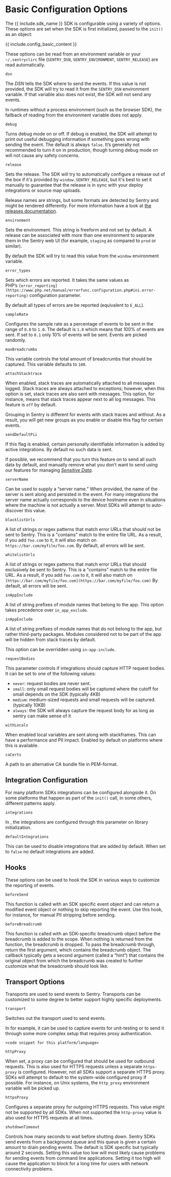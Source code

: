 <!--
Guideline: This page is comprehensive; select the Options specific to your SDK and delete the ones that do not apply; it is stored in the common folder, nested under _includes/common. To use, 

1. Add a folder with the name of the platform you are documenting to the _documentation/sdks structure (for example, _documentation/sdks/javascript) 
2. Create a new config-<sdk>-basics.md file in _documentation/sdks/<platform-name> 
3. Create the defined `include` statements and add them to the configuration-basics.md file

If you have questions, please ask Fiona or Daniel. 

**The objective for this page is that a developer can view easily the configuration options for the SDK; each page _must_ have a description that includes a summary of what the page provides to the developer. Simply linking the page is insufficient.**
-->
# Basic Configuration Options

The {{ include.sdk_name }} SDK is configurable using a variety of options. These options are set when the SDK is first initialized, passed to the `init()` as an object:

{{ include.config_basic_content }}

These options can be read from an environment variable or your `~/.sentryclirc` file (`SENTRY_DSN`, `SENTRY_ENVIRONMENT`, `SENTRY_RELEASE`) are read automatically.

`dsn`

The *DSN* tells the SDK where to send the events. If this value is not provided, the SDK will try to read it from the `SENTRY_DSN` environment variable. If that variable also does not exist, the SDK will not send any events.

In runtimes without a process environment (such as the browser SDK), the fallback of reading from the environment variable does not apply.

`debug`

Turns debug mode on or off. If debug is enabled, the SDK will attempt to print out useful debugging information if something goes wrong with sending the event. The default is always `false`. It’s generally not recommended to turn it on in production, though turning debug mode on will not cause any safety concerns.

`release`

Sets the release. The SDK will try to automatically configure a release out of the box if it's provided by `window.SENTRY_RELEASE`, but it's best to set it manually to guarantee that the release is in sync with your deploy integrations or source map uploads.

Release names are strings, but some formats are detected by Sentry and might be rendered differently. For more information have a look at [the releases documentation](https://docs.sentry.io/workflow/releases/).

`environment`

Sets the environment. This string is freeform and not set by default. A release can be associated with more than one environment to separate them in the Sentry web UI (for example, `staging` as compared to `prod` or similar).

By default the SDK will try to read this value from the `window` environment variable.

`error_types`

Sets which errors are reported. It takes the same values as PHP’s `[error_reporting](https://www.php.net/manual/errorfunc.configuration.php#ini.error-reporting)` configuration parameter.

By default all types of errors are be reported (equivalent to `E_ALL`).

`sampleRate`

Configures the sample rate as a percentage of events to be sent in the range of `0.0` to `1.0`. The default is `1.0` which means that 100% of events are sent. If set to `0.1` only 10% of events will be sent. Events are picked randomly.

`maxBreadcrumbs`

This variable controls the total amount of breadcrumbs that should be captured. This variable defaults to `100`.

`attachStacktrace`

When enabled, stack traces are automatically attached to all messages logged. Stack traces are always attached to exceptions; however, when this option is set, stack traces are also sent with messages. This option, for instance, means that stack traces appear next to all log messages. This feature is `off` by default.

Grouping in Sentry is different for events with stack traces and without. As a result, you will get new groups as you enable or disable this flag for certain events.

`sendDefaultPii`

If this flag is enabled, certain personally identifiable information is added by active integrations. By default no such data is sent.

If possible, we recommend that you turn this feature on to send all such data by default, and manually remove what you don’t want to send using our features for managing *[Sensitive Data](https://docs.sentry.io/data-management/sensitive-data/)*.

`serverName`

Can be used to supply a “server name.” When provided, the name of the server is sent along and persisted in the event. For many integrations the server name actually corresponds to the device hostname even in situations where the machine is not actually a server. Most SDKs will attempt to auto-discover this value.

`blacklistUrls`

A list of strings or regex patterns that match error URLs that should not be sent to Sentry. This is a "contains" match to the entire file URL. As a result, if you add `foo.com` to it, it will also match on `https://bar.com/myfile/foo.com`. By default, all errors will be sent.

`whitelistUrls`

A list of strings or regex patterns that match error URLs that should exclusively be sent to Sentry. This is a "contains" match to the entire file URL. As a result, if you add `foo.com` to it, it will also match on `[https://bar.com/myfile/foo.com](https://bar.com/myfile/foo.com)` By default, all errors will be sent.

`inAppInclude`

A list of string prefixes of module names that belong to the app. This option takes precedence over `in_app_exclude`.

`inAppExclude`

A list of string prefixes of module names that do not belong to the app, but rather third-party packages. Modules considered not to be part of the app will be hidden from stack traces by default.

This option can be overridden using `in-app-include`.

`requestBodies`

This parameter controls if integrations should capture HTTP request bodies. It can be set to one of the following values:

- `never`: request bodies are never sent.
- `small`: only small request bodies will be captured where the cutoff for small depends on the SDK (typically 4KB)
- `medium`: medium-sized requests and small requests will be captured. (typically 10KB)
- `always`: the SDK will always capture the request body for as long as sentry can make sense of it

`withLocals`

When enabled local variables are sent along with stackframes. This can have a performance and PII impact. Enabled by default on platforms where this is available.

`caCerts`

A path to an alternative CA bundle file in PEM-format.

## **Integration Configuration**

For many platform SDKs integrations can be configured alongside it. On some platforms that happen as part of the `init()` call, in some others, different patterns apply.

`integrations`

In <SDK name>, the integrations are configured through this parameter on library initialization. 

`defaultIntegrations`

This can be used to disable integrations that are added by default. When set to `false` no default integrations are added.

## **Hooks**

These options can be used to hook the SDK in various ways to customize the reporting of events.

`beforeSend`

This function is called with an SDK specific event object and can return a modified event object or nothing to skip reporting the event. Use this hook, for instance, for manual PII stripping before sending.

`beforeBreadcrumb`

This function is called with an SDK-specific breadcrumb object before the breadcrumb is added to the scope. When nothing is returned from the function, the breadcrumb is dropped. To pass the breadcrumb through, return the first argument, which contains the breadcrumb object. The callback typically gets a second argument (called a “hint”) that contains the original object from which the breadcrumb was created to further customize what the breadcrumb should look like.

## **Transport Options**

<!--Guideline: Adopt the appropriate transport option for the SDK; modify the descriptions below to be specific to the SDK you're documenting. -->

Transports are used to send events to Sentry. Transports can be customized to some degree to better support highly specific deployments.

`transport`

Switches out the transport used to send events. 

In <this SDK> for example, it can be used to capture events for unit-testing or to send it through some more complex setup that requires proxy authentication.

```
<code snippet for this platform/language>
```

`httpProxy`

When set, a proxy can be configured that should be used for outbound requests. This is also used for HTTPS requests unless a separate `https-proxy` is configured. However, not all SDKs support a separate HTTPS proxy. SDKs will attempt to default to the system-wide configured proxy if possible. For instance, on Unix systems, the `http_proxy` environment variable will be picked up.

`httpsProxy`

Configures a separate proxy for outgoing HTTPS requests. This value might not be supported by all SDKs. When not supported the `http-proxy` value is also used for HTTPS requests at all times.

`shutdownTimeout`

Controls how many seconds to wait before shutting down. Sentry SDKs send events from a background queue and this queue is given a certain amount to drain pending events. The default is SDK specific but typically around 2 seconds. Setting this value too low will most likely cause problems for sending events from command line applications. Setting it too high will cause the application to block for a long time for users with network connectivity problems.